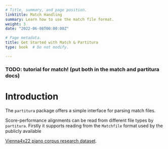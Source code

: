 ```yaml
---
# Title, summary, and page position.
linktitle: Match Handling
summary: Learn how to use the match file format.
weight: 3
date: "2022-06-08T00:00:00Z"

# Page metadata.
title: Get Started with Match & Partitura
type: book  # Do not modify.

---
```

 

### TODO: tutorial for match! (put both in the match and partitura docs)


Introduction
============

The `partitura` package offers a simple interface for parsing match files.

Score-performance alignments can be read from different file types by
`partitura`.  Firstly it supports reading from the `Matchfile` format used by
the publicly available 

[Vienna4x22 piano corpus research dataset](https://repo.mdw.ac.at/projects/IWK/the_vienna_4x22_piano_corpus/data/index.html	"Vienna4x22").